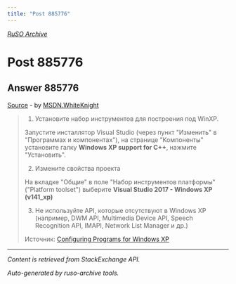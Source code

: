 ```yaml
---
title: "Post 885776"
---
```

<p><i><a href="https://github.com/MSDN-WhiteKnight/ruso-archive/">RuSO Archive</a></i></p>
<h1>Post 885776</h1>
<h2>Answer 885776</h2>
<p><a href="https://ru.stackoverflow.com/a/885776/">Source</a> - by <a href="https://ru.stackoverflow.com/users/240512/msdn-whiteknight">MSDN.WhiteKnight</a></p>
<blockquote>
<ol>
<li>Установите набор инструментов для построения под WinXP.</li>
</ol>

<p>Запустите инсталлятор Visual Studio (через пункт "Изменить" в "Программах и компонентах"), на странице "Компоненты" установите галку <strong>Windows XP support for C++</strong>, нажмите "Установить".</p>

<ol start="2">
<li>Измените свойства проекта</li>
</ol>

<p>На вкладке "Общие" в поле "Набор инструментов платформы" ("Platform toolset") выберите <strong>Visual Studio 2017 - Windows XP (v141_xp)</strong> </p>

<ol start="3">
<li>Не используйте API, которые отсутствуют в Windows XP (например, DWM API, Multimedia Device API, Speech Recognition API, IMAPI, Network List Manager и др.)</li>
</ol>

<p>Источник: <a href="https://docs.microsoft.com/en-us/cpp/build/configuring-programs-for-windows-xp?view=vs-2017" rel="nofollow noreferrer">Configuring Programs for Windows XP</a></p>

</blockquote>
<hr/>
<p><i>Content is retrieved from StackExchange API. </i></p>
<p><i>Auto-generated by ruso-archive tools. </i></p>

